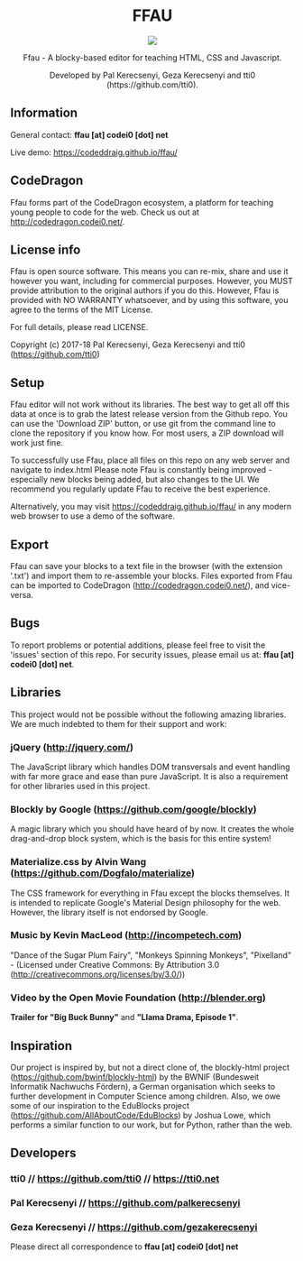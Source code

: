 <h1 align="center">FFAU</h1>
<p align="center"><img src="https://img.shields.io/badge/version-0.2.0-brightgreen.svg"></p>
<p align="center">Ffau - A blocky-based editor for teaching HTML, CSS and Javascript.</p>
<p align="center">Developed by Pal Kerecsenyi, Geza Kerecsenyi and tti0 (https://github.com/tti0).</p>

## Information
General contact: **ffau [at] codei0 [dot] net**

Live demo: https://codeddraig.github.io/ffau/

## CodeDragon

Ffau forms part of the CodeDragon ecosystem, a platform for teaching young people to code for the web. Check us out at http://codedragon.codei0.net/.

## License info

Ffau is open source software. This means you can re-mix, share and use it however you want, including for commercial purposes. However, you MUST provide attribution to the original authors if you do this. However, Ffau is provided with NO WARRANTY whatsoever, and by using this software, you agree to the terms of the MIT License.

For full details, please read LICENSE.

Copyright (c) 2017-18 Pal Kerecsenyi, Geza Kerecsenyi and tti0 (https://github.com/tti0)

## Setup
Ffau editor will not work without its libraries. The best way to get all off this data at once is to grab the latest release version from the Github repo. You can use the 'Download ZIP' button, or use git from the command line to clone the repository if you know how. For most users, a ZIP download will work just fine.

To successfully use Ffau, place all files on this repo on any web server and navigate to index.html
Please note Ffau is constantly being improved - especially new blocks being added, but also changes to the UI. We recommend you regularly update Ffau to receive the best experience.

Alternatively, you may visit https://codeddraig.github.io/ffau/ in any modern web browser to use a demo of the software.

## Export
Ffau can save your blocks to a text file in the browser (with the extension '.txt') and import them to re-assemble your blocks. Files exported from Ffau can be imported to CodeDragon (http://codedragon.codei0.net/), and vice-versa.

## Bugs
To report problems or potential additions, please feel free to visit the 'issues' section of this repo. For security issues, please email us at: **ffau [at] codei0 [dot] net**.

## Libraries
This project would not be possible without the following amazing libraries. We are much indebted to them for their support and work:

### jQuery (http://jquery.com/)
The JavaScript library which handles DOM transversals and event handling with far more grace and ease than pure JavaScript. It is also a requirement for other libraries used in this project.

### Blockly by Google (https://github.com/google/blockly)
A magic library which you should have heard of by now. It creates the whole drag-and-drop block system, which is the basis for this entire system!

### Materialize.css by Alvin Wang (https://github.com/Dogfalo/materialize)
The CSS framework for everything in Ffau except the blocks themselves. It is intended to replicate Google's Material Design philosophy for the web. However, the library itself is not endorsed by Google.

### Music by Kevin MacLeod (http://incompetech.com)
"Dance of the Sugar Plum Fairy", "Monkeys Spinning Monkeys", "Pixelland" - (Licensed under Creative Commons: By Attribution 3.0 (http://creativecommons.org/licenses/by/3.0/))

### Video by the Open Movie Foundation (http://blender.org)
**Trailer for "Big Buck Bunny"** and **"Llama Drama, Episode 1"**.

## Inspiration
Our project is inspired by, but not a direct clone of, the blockly-html project (https://github.com/bwinf/blockly-html) by the BWNIF (Bundesweit Informatik Nachwuchs Fördern), a German organisation which seeks to further development in Computer Science among children. Also, we owe some of our inspiration to the EduBlocks project (https://github.com/AllAboutCode/EduBlocks) by Joshua Lowe, which performs a similar function to our work, but for Python, rather than the web.

## Developers

### tti0 // https://github.com/tti0 // https://tti0.net

### Pal Kerecsenyi // https://github.com/palkerecsenyi

### Geza Kerecsenyi // https://github.com/gezakerecsenyi

Please direct all correspondence to **ffau [at] codei0 [dot] net**
